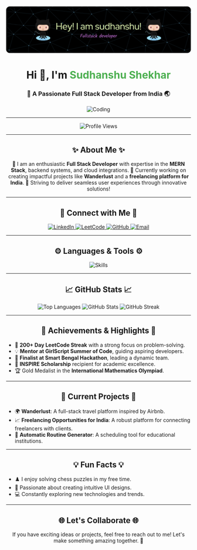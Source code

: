 ![Header](https://github.com/sudhanshushekhar1982/sudhanshushekhar1982/blob/main/github-header-image.png)

<h1 align="center">Hi 👋, I'm <span style="color: #4CAF50;">Sudhanshu Shekhar</span></h1>
<h3 align="center">🚀 A Passionate Full Stack Developer from India 🌏</h3>

<p align="center">
  <img align="center" alt="Coding" width="400" src="https://user-images.githubusercontent.com/55389276/140866485-8fb1c876-9a8f-4d6a-98dc-08c4981eaf70.gif" />
</p>

---

<p align="center">
  <img src="https://komarev.com/ghpvc/?username=sudhanshushekhar1982&label=Profile%20views&color=0e75b6&style=for-the-badge" alt="Profile Views" />
</p>

---

<h2 align="center">✨ About Me ✨</h2>
<p align="center">
  🌟 I am an enthusiastic <b>Full Stack Developer</b> with expertise in the <b>MERN Stack</b>, backend systems, and cloud integrations.  
  🚀 Currently working on creating impactful projects like <b>Wanderlust</b> and a <b>freelancing platform for India</b>.  
  🎯 Striving to deliver seamless user experiences through innovative solutions!  
</p>

---

<h2 align="center">🌟 Connect with Me 🌟</h2>
<p align="center">
  <a href="https://www.linkedin.com/in/sudhanshu-shekhar-734773275" target="_blank">
    <img src="https://img.shields.io/badge/LinkedIn-0A66C2?style=for-the-badge&logo=linkedin&logoColor=white" alt="LinkedIn" />
  </a>
  <a href="https://leetcode.com/shekharsudhanshu" target="_blank">
    <img src="https://img.shields.io/badge/LeetCode-FFA116?style=for-the-badge&logo=leetcode&logoColor=white" alt="LeetCode" />
  </a>
  <a href="https://github.com/sudhanshushekhar1982" target="_blank">
    <img src="https://img.shields.io/badge/GitHub-181717?style=for-the-badge&logo=github&logoColor=white" alt="GitHub" />
  </a>
  <a href="mailto:shekhar847411@gmail.com" target="_blank">
    <img src="https://img.shields.io/badge/Email-D14836?style=for-the-badge&logo=gmail&logoColor=white" alt="Email" />
  </a>
</p>

---

<h2 align="center">⚙️ Languages & Tools ⚙️</h2>
<p align="center">
  <img src="https://skillicons.dev/icons?i=javascript,react,nodejs,express,mongodb,java,linux,mysql,bootstrap,aws" alt="Skills" />
</p>

---

<h2 align="center">📈 GitHub Stats 📈</h2>
<div align="center">
  <img src="https://github-readme-stats.vercel.app/api/top-langs/?username=sudhanshushekhar1982&layout=compact&theme=radical" alt="Top Languages" height="150" />
  <img src="https://github-readme-stats.vercel.app/api?username=sudhanshushekhar1982&show_icons=true&theme=radical" alt="GitHub Stats" height="150" />
  <img src="https://github-readme-streak-stats.herokuapp.com/?user=sudhanshushekhar1982&theme=radical" alt="GitHub Streak" height="150" />
</div>

---

<h2 align="center">🎯 Achievements & Highlights 🎯</h2>
<ul>
  <li>🏅 <b>200+ Day LeetCode Streak</b> with a strong focus on problem-solving.</li>
  <li>💡 <b>Mentor at GirlScript Summer of Code</b>, guiding aspiring developers.</li>
  <li>🚀 <b>Finalist at Smart Bengal Hackathon</b>, leading a dynamic team.</li>
  <li>🌟 <b>INSPIRE Scholarship</b> recipient for academic excellence.</li>
  <li>🏆 Gold Medalist in the <b>International Mathematics Olympiad</b>.</li>
</ul>

---

<h2 align="center">🚀 Current Projects 🚀</h2>
<ul>
  <li>🌍 <b>Wanderlust</b>: A full-stack travel platform inspired by Airbnb.</li>
  <li>📈 <b>Freelancing Opportunities for India</b>: A robust platform for connecting freelancers with clients.</li>
  <li>📅 <b>Automatic Routine Generator</b>: A scheduling tool for educational institutions.</li>
</ul>

---

<h2 align="center">💡 Fun Facts 💡</h2>
<ul>
  <li>♟️ I enjoy solving chess puzzles in my free time.</li>
  <li>🎨 Passionate about creating intuitive UI designs.</li>
  <li>💻 Constantly exploring new technologies and trends.</li>
</ul>

---

<h2 align="center">🌐 Let's Collaborate 🌐</h2>
<p align="center">
  If you have exciting ideas or projects, feel free to reach out to me! Let's make something amazing together. 🚀
</p>
